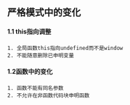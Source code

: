 ## 严格模式中的变化

#### 1.1 this指向调整
    1. 全局函数this指向undefined而不是window
    2. 不能随意删除已申明变量
   
#### 1.2函数中的变化
    1. 函数不能有同名参数
    2. 不允许在非函数代码块申明函数